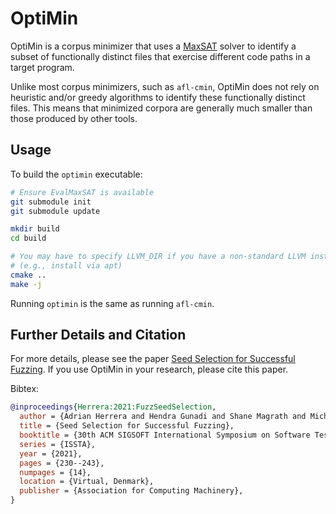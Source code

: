 # OptiMin

OptiMin is a corpus minimizer that uses a
[MaxSAT](https://en.wikipedia.org/wiki/Maximum_satisfiability_problem) solver
to identify a subset of functionally distinct files that exercise different code
paths in a target program.

Unlike most corpus minimizers, such as `afl-cmin`, OptiMin does not rely on
heuristic and/or greedy algorithms to identify these functionally distinct
files. This means that minimized corpora are generally much smaller than those
produced by other tools.

## Usage

To build the `optimin` executable:

```bash
# Ensure EvalMaxSAT is available
git submodule init
git submodule update

mkdir build
cd build

# You may have to specify LLVM_DIR if you have a non-standard LLVM install
# (e.g., install via apt)
cmake ..
make -j
```

Running `optimin` is the same as running `afl-cmin`.

## Further Details and Citation

For more details, please see the paper [Seed Selection for Successful
Fuzzing](https://dl.acm.org/doi/10.1145/3460319.3464795). If you use OptiMin in
your research, please cite this paper.

Bibtex:

```bibtex
@inproceedings{Herrera:2021:FuzzSeedSelection,
  author = {Adrian Herrera and Hendra Gunadi and Shane Magrath and Michael Norrish and Mathias Payer and Antony L. Hosking},
  title = {Seed Selection for Successful Fuzzing},
  booktitle = {30th ACM SIGSOFT International Symposium on Software Testing and Analysis},
  series = {ISSTA},
  year = {2021},
  pages = {230--243},
  numpages = {14},
  location = {Virtual, Denmark},
  publisher = {Association for Computing Machinery},
}
```
